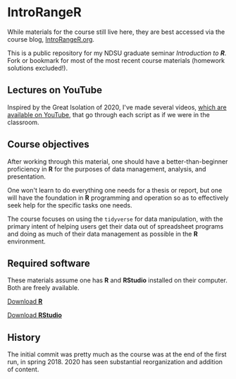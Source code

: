 # IntroRangeR

While materials for the course still live here, they are best accessed via the course blog, [IntroRangeR.org](http://www.introranger.org). 
 
This is a public repository for my NDSU graduate seminar *Introduction to* ***R***. 
Fork or bookmark for most of the most recent course materials (homework solutions excluded!).

## Lectures on YouTube

Inspired by the Great Isolation of 2020, I've made several videos, [which are available on YouTube](https://www.youtube.com/playlist?list=PLKXOvaXmjIGcSHFMe2Wpsaw4yzvWR0AgQ), that go through each script as if we were in the classroom. 

## Course objectives 

After working through this material, one should have a better-than-beginner proficiency in **R** for the purposes of data management, analysis, and presentation. 

One won't learn to do everything one needs for a thesis or report, but one will have the foundation in **R** programming and operation so as to effectively seek help for the specific tasks one needs. 

The course focuses on using the `tidyverse` for data manipulation, with the primary intent of helping users get their data out of spreadsheet programs and doing as much of their data management as possible in the **R** environment. 

## Required software 

These materials assume one has **R** and **RStudio** installed on their computer. 
Both are freely available.

[Download **R**](https://www.r-project.org/)

[Download **RStudio**](https://rstudio.com/products/rstudio/download/)

## History 

The initial commit was pretty much as the course was at the end of the first run, in spring 2018. 
2020 has seen substantial reorganization and addition of content. 
